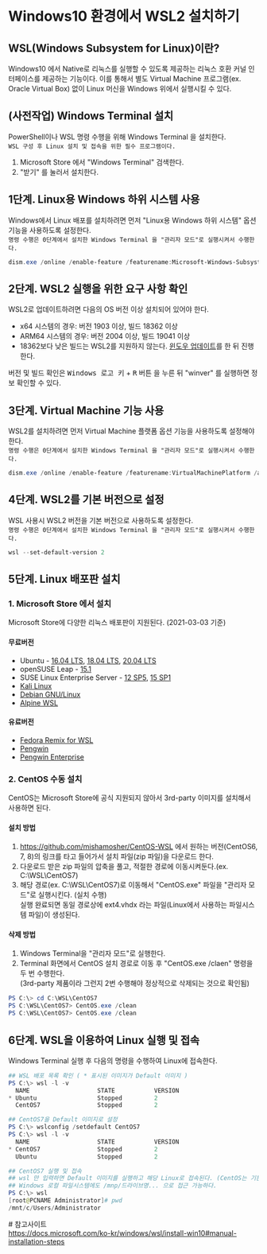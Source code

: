 # Windows10 환경에서 WSL2 설치하기
## WSL(Windows Subsystem for Linux)이란?  
Windows10 에서 Native로 리눅스를 실행할 수 있도록 제공하는 리눅스 호환 커널 인터페이스를 제공하는 기능이다.
이를 통해서 별도 Virtual Machine 프로그램(ex. Oracle Virtual Box) 없이 Linux 머신을 Windows 위에서 실행시킬 수 있다.

## (사전작업) Windows Terminal 설치
PowerShell이나 WSL 명령 수행을 위해 Windows Terminal 을 설치한다.  
`WSL 구성 후 Linux 설치 및 접속을 위한 필수 프로그램이다.`  
1. Microsoft Store 에서 "Windows Terminal" 검색한다.  
2. "받기" 를 눌러서 설치한다.  

## 1단계. Linux용 Windows 하위 시스템 사용
Windows에서 Linux 배포를 설치하려면 먼저 "Linux용 Windows 하위 시스템" 옵션 기능을 사용하도록 설정한다.  
`명령 수행은 0단계에서 설치한 Windows Terminal 을 "관리자 모드"로 실행시켜서 수행한다.`
```PowerShell
dism.exe /online /enable-feature /featurename:Microsoft-Windows-Subsystem-Linux /all /norestart
```

## 2단계. WSL2 실행을 위한 요구 사항 확인
WSL2로 업데이트하려면 다음의 OS 버전 이상 설치되어 있어야 한다.  
* x64 시스템의 경우: 버전 1903 이상, 빌드 18362 이상  
* ARM64 시스템의 경우: 버전 2004 이상, 빌드 19041 이상  
* 18362보다 낮은 빌드는 WSL2를 지원하지 않는다. [윈도우 업데이트](https://www.microsoft.com/software-download/windows10)를 한 뒤 진행한다.

버전 및 빌드 확인은 <kbd>Windows 로고 키</kbd> + <kbd>R</kbd> 버튼 을 누른 뒤 "winver" 를 실행하면 정보 확인할 수 있다.

## 3단계. Virtual Machine 기능 사용
WSL2를 설치하려면 먼저 Virtual Machine 플랫폼 옵션 기능을 사용하도록 설정해야 한다.  
`명령 수행은 0단계에서 설치한 Windows Terminal 을 "관리자 모드"로 실행시켜서 수행한다.`
```PowerShell
dism.exe /online /enable-feature /featurename:VirtualMachinePlatform /all /norestart
```

## 4단계. WSL2를 기본 버전으로 설정
WSL 사용시 WSL2 버전을 기본 버전으로 사용하도록 설정한다.  
`명령 수행은 0단계에서 설치한 Windows Terminal 을 "관리자 모드"로 실행시켜서 수행한다.`
```PowerShell
wsl --set-default-version 2
```

## 5단계. Linux 배포판 설치
### 1. Microsoft Store 에서 설치
Microsoft Store에 다양한 리눅스 배포판이 지원된다. (2021-03-03 기준)  
#### 무료버전
* Ubuntu - [16.04 LTS](https://www.microsoft.com/store/apps/9pjn388hp8c9), [18.04 LTS](https://www.microsoft.com/store/apps/9N9TNGVNDL3Q), [20.04 LTS](https://www.microsoft.com/store/apps/9n6svws3rx71)
* openSUSE Leap - [15.1](https://www.microsoft.com/store/apps/9NJFZK00FGKV)
* SUSE Linux Enterprise Server - [12 SP5](https://www.microsoft.com/store/apps/9MZ3D1TRP8T1), [15 SP1](https://www.microsoft.com/store/apps/9PN498VPMF3Z)
* [Kali Linux](https://www.microsoft.com/store/apps/9PKR34TNCV07)
* [Debian GNU/Linux](https://www.microsoft.com/store/apps/9MSVKQC78PK6)
* [Alpine WSL](https://www.microsoft.com/store/apps/9p804crf0395)
#### 유료버전
* [Fedora Remix for WSL](https://www.microsoft.com/store/apps/9n6gdm4k2hnc)
* [Pengwin](https://www.microsoft.com/store/apps/9NV1GV1PXZ6P)
* [Pengwin Enterprise](https://www.microsoft.com/store/apps/9N8LP0X93VCP)
### 2. CentOS 수동 설치
CentOS는 Microsoft Store에 공식 지원되지 않아서 3rd-party 이미지를 설치해서 사용하면 된다.  
#### 설치 방법
1. https://github.com/mishamosher/CentOS-WSL 에서 원하는 버전(CentOS6, 7, 8)의 링크를 타고 들어가서 설치 파일(zip 파일)을 다운로드 한다.
2. 다운로드 받은 zip 파일의 압축을 풀고, 적절한 경로에 이동시켜둔다.(ex. C:\WSL\CentOS7)
3. 해당 경로(ex. C:\WSL\CentOS7)로 이동해서 "CentOS.exe" 파일을 "관리자 모드"로 실행시킨다. (실치 수행)  
실행 완료되면 동일 경로상에 ext4.vhdx 라는 파일(Linux에서 사용하는 파일시스템 파일)이 생성된다.
#### 삭제 방법
1. Windows Terminal을 "관리자 모드"로 실행한다.
2. Terminal 화면에서 CentOS 설치 경로로 이동 후 "CentOS.exe /claen" 명령을 두 번 수행한다.  
(3rd-party 제품이라 그런지 2번 수행해야 정상적으로 삭제되는 것으로 확인됨)
```PowerShell
PS C:\> cd C:\WSL\CentOS7
PS C:\WSL\CentOS7> CentOS.exe /clean
PS C:\WSL\CentOS7> CentOS.exe /clean
```

## 6단계. WSL을 이용하여 Linux 실행 및 접속
Windows Terminal 실행 후 다음의 명령을 수행하여 Linux에 접속한다.
```PowerShell
## WSL 배포 목록 확인 ( * 표시된 이미지가 Default 이미지 )
PS C:\> wsl -l -v
  NAME                   STATE           VERSION
* Ubuntu                 Stopped         2
  CentOS7                Stopped         2

## CentOS7을 Default 이미지로 설정
PS C:\> wslconfig /setdefault CentOS7
PS C:\> wsl -l -v
  NAME                   STATE           VERSION
* CentOS7                Stopped         2
  Ubuntu                 Stopped         2

## CentOS7 실행 및 접속
## wsl 만 입력하면 Default 이미지를 실행하고 해당 Linux로 접속된다. (CentOS는 기본 Root 계정으로 접속된다.)
## Windows 로컬 파일시스템에도 /mnp/드라이브명... 으로 접근 가능하다.
PS C:\> wsl
[root@PCNAME Administrator]# pwd
/mnt/c/Users/Administrator
```



\# 참고사이트  
https://docs.microsoft.com/ko-kr/windows/wsl/install-win10#manual-installation-steps
